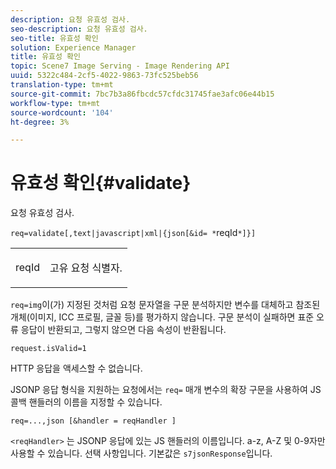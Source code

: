 ```yaml
---
description: 요청 유효성 검사.
seo-description: 요청 유효성 검사.
seo-title: 유효성 확인
solution: Experience Manager
title: 유효성 확인
topic: Scene7 Image Serving - Image Rendering API
uuid: 5322c484-2cf5-4022-9863-73fc525beb56
translation-type: tm+mt
source-git-commit: 7bc7b3a86fbcdc57cfdc31745fae3afc06e44b15
workflow-type: tm+mt
source-wordcount: '104'
ht-degree: 3%

---
```



# 유효성 확인{#validate}

요청 유효성 검사.

`req=validate[,text|javascript|xml|{json[&id= *`reqId`*]}]`

<table id="simpletable_F214CDA7580A46C0B5CF14CF13AA9B0A"> 
 <tr class="strow"> 
  <td class="stentry"> <p><span class="codeph"><span class="varname"> reqId</span> </span> </p> </td> 
  <td class="stentry"> <p>고유 요청 식별자. </p></td> 
 </tr> 
</table>

`req=img`이(가) 지정된 것처럼 요청 문자열을 구문 분석하지만 변수를 대체하고 참조된 개체(이미지, ICC 프로필, 글꼴 등)를 평가하지 않습니다. 구문 분석이 실패하면 표준 오류 응답이 반환되고, 그렇지 않으면 다음 속성이 반환됩니다.

`request.isValid=1`

HTTP 응답을 액세스할 수 없습니다.

JSONP 응답 형식을 지원하는 요청에서는 `req=` 매개 변수의 확장 구문을 사용하여 JS 콜백 핸들러의 이름을 지정할 수 있습니다.

`req=...,json [&handler = reqHandler ]`

`<reqHandler>` 는 JSONP 응답에 있는 JS 핸들러의 이름입니다. a-z, A-Z 및 0-9자만 사용할 수 있습니다. 선택 사항입니다. 기본값은 `s7jsonResponse`입니다.
